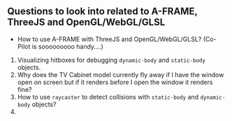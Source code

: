 ## Questions to look into related to A-FRAME, ThreeJS and OpenGL/WebGL/GLSL

- How to use A-FRAME with ThreeJS and OpenGL/WebGL/GLSL? (Co-Pilot is sooooooooo handy....)
 

1. Visualizing hitboxes for debugging `dynamic-body` and `static-body` objects.
2. Why does the TV Cabinet model currently fly away if I have the window open on screen but if it renders before I open the window it renders fine?
3. How to use `raycaster` to detect collisions with `static-body` and `dynamic-body` objects?
4. 